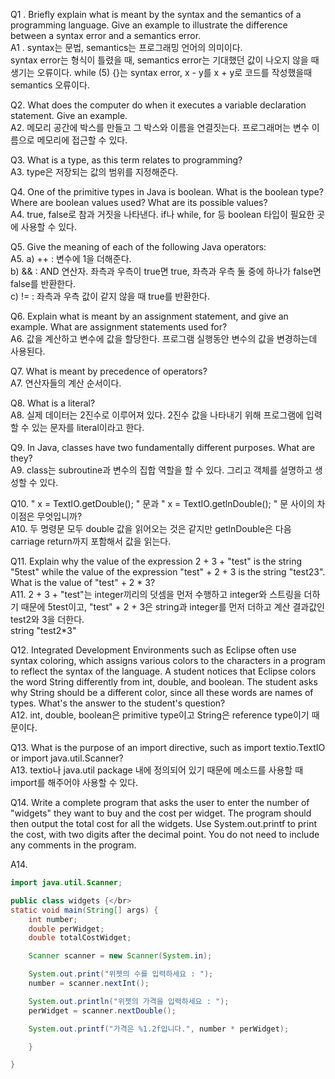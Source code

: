 Q1 . Briefly explain what is meant by the syntax and the semantics of a programming language. Give an example to illustrate the difference between a syntax error and a semantics error.</br>
A1 . syntax는 문법, semantics는 프로그래밍 언어의 의미이다.</br>
syntax error는 형식이 틀렸을 때, semantics error는 기대했던 값이 나오지 않을 때 생기는 오류이다.
while (5) {}는 syntax error, x - y를 x + y로 코드를 작성했을때 semantics 오류이다.

Q2. What does the computer do when it executes a variable declaration statement. Give an example.</br>
A2. 메모리 공간에 박스를 만들고 그 박스와 이름을 연결짓는다. 프로그래머는 변수 이름으로 메모리에 접근할 수 있다.

Q3. What is a type, as this term relates to programming?</br>
A3. type은 저장되는 값의 범위를 지정해준다.

Q4. One of the primitive types in Java is boolean. What is the boolean type? Where are boolean values used? What are its possible values?</br>
A4. true, false로 참과 거짓을 나타낸다. if나 while, for 등 boolean 타입이 필요한 곳에 사용할 수 있다.

Q5. Give the meaning of each of the following Java operators:</br>
A5.
a) ++ : 변수에 1을 더해준다.</br>
b) && : AND 연산자. 좌측과 우측이 true면 true, 좌측과 우측 둘 중에 하나가 false면 false를 반환한다.</br>
c) != : 좌측과 우측 값이 같지 않을 때 true를 반환한다.

Q6. Explain what is meant by an assignment statement, and give an example. What are assignment statements used for?</br>
A6. 값을 계산하고 변수에 값을 할당한다. 프로그램 실행동안 변수의 값을 변경하는데 사용된다.

Q7. What is meant by precedence of operators?</br>
A7. 연산자들의 계산 순서이다.

Q8. What is a literal?</br>
A8. 실제 데이터는 2진수로 이루어져 있다. 2진수 값을 나타내기 위해 프로그램에 입력할 수 있는 문자를 literal이라고 한다.

Q9. In Java, classes have two fundamentally different purposes. What are they?</br>
A9. class는 subroutine과 변수의 집합 역할을 할 수 있다. 그리고 객체를 설명하고 생성할 수 있다.

Q10. " x = TextIO.getDouble(); " 문과 " x = TextIO.getlnDouble(); " 문 사이의 차이점은 무엇입니까?</br>
A10. 두 명령문 모두 double 값을 읽어오는 것은 같지만 getlnDouble은 다음 carriage return까지 포함해서 값을 읽는다.

Q11. Explain why the value of the expression 2 + 3 + "test" is the string "5test" while the value of the expression "test" + 2 + 3 is the string "test23". What is the value of "test" + 2 * 3? </br>
A11. 2 + 3 + "test"는 integer끼리의 덧셈을 먼저 수행하고 integer와 스트링을 더하기 때문에 5test이고, "test" + 2 + 3은 string과 integer를 먼저 더하고 계산 결과값인 test2와 3을 더한다.</br>
string "test2*3"

Q12. Integrated Development Environments such as Eclipse often use syntax coloring, which assigns various colors to the characters in a program to reflect the syntax of the language. A student notices that Eclipse colors the word String differently from int, double, and boolean. The student asks why String should be a different color, since all these words are names of types. What's the answer to the student's question?</br>
A12. int, double, boolean은 primitive type이고 String은 reference type이기 때문이다.

Q13. What is the purpose of an import directive, such as import textio.TextIO or import java.util.Scanner?</br>
A13. textio나 java.util package 내에 정의되어 있기 때문에 메소드를 사용할 때 import를 해주어야 사용할 수 있다.

Q14. Write a complete program that asks the user to enter the number of "widgets" they want to buy and the cost per widget. The program should then output the total cost for all the widgets. Use System.out.printf to print the cost, with two digits after the decimal point. You do not need to include any comments in the program.</br>

A14.

```java
import java.util.Scanner;

public class widgets {</br>
static void main(String[] args) {
    int number;
    double perWidget;
    double totalCostWidget;

    Scanner scanner = new Scanner(System.in);

    System.out.print("위젯의 수를 입력하세요 : ");
    number = scanner.nextInt();

    System.out.println("위젯의 가격을 입력하세요 : ");
    perWidget = scanner.nextDouble();

    System.out.printf("가격은 %1.2f입니다.", number * perWidget);

    }

}
```
